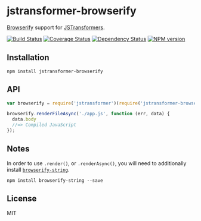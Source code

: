 # jstransformer-browserify

[Browserify](http://browserify.org/) support for [JSTransformers](https://github.com/jstransformers/jstransformer).

[![Build Status](https://img.shields.io/travis/jstransformers/jstransformer-browserify/master.svg)](https://travis-ci.org/jstransformers/jstransformer-browserify)
[![Coverage Status](https://img.shields.io/coveralls/jstransformers/jstransformer-browserify/master.svg)](https://coveralls.io/r/jstransformers/jstransformer-browserify?branch=master)
[![Dependency Status](https://img.shields.io/david/jstransformers/jstransformer-browserify/master.svg)](http://david-dm.org/jstransformers/jstransformer-browserify)
[![NPM version](https://img.shields.io/npm/v/jstransformer-browserify.svg)](https://www.npmjs.org/package/jstransformer-browserify)

## Installation

    npm install jstransformer-browserify

## API

```js
var browserify = require('jstransformer')(require('jstransformer-browserify'))

browserify.renderFileAsync('./app.js', function (err, data) {
  data.body
  //=> Compiled JavaScript
});
```

## Notes

In order to use `.render()`, or `.renderAsync()`, you will need to additionally install [`browserify-string`](https://github.com/eugeneware/browserify-string).

    npm install browserify-string --save

## License

MIT
